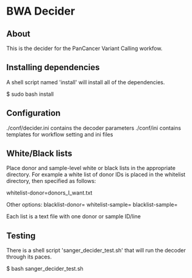 # BWA Decider

## About

This is the decider for the PanCancer Variant Calling workfow.


## Installing dependencies
A shell script named 'install' will install all of the dependencies.

$ sudo bash install

## Configuration
./conf/decider.ini contains the decoder parameters
./conf/ini contains templates for workflow setting and ini files

## White/Black lists
Place donor and sample-level white or black lists in the appropriate directory.
For example a white list of donor IDs is placed in the whitelist directory, then
specified as follows:

whitelist-donor=donors_I_want.txt

Other options:
blacklist-donor=
whitelist-sample=
blacklist-sample=

Each list is a text file with one donor or sample ID/line

## Testing
There is a shell script 'sanger_decider_test.sh' that will run the decoder through its paces.

$ bash sanger_decider_test.sh

